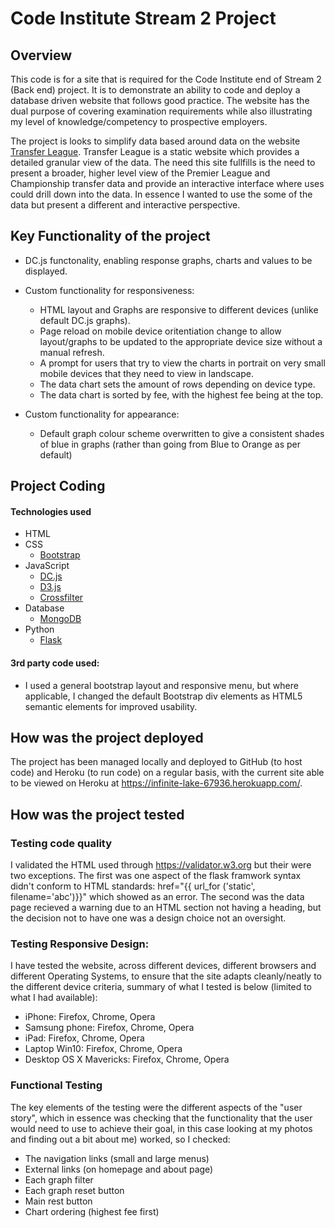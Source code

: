 # Code Institute Stream 2 Project

## Overview
This code is for a site that is required for the Code Institute end of Stream 2 (Back end) project. It is to demonstrate an ability to code and deploy a database driven website that follows good practice. The website has the dual purpose of covering examination requirements while also illustrating my level of knowledge/competency to prospective employers.

The project is looks to simplify data based around data on the website  <a href="http://www.transferleague.co.uk/" target="_blank">Transfer League</a>. 
Transfer League is a static website which provides a detailed granular view of the data. The need this site fullfills is the need to present a broader, higher level view of the Premier League and Championship transfer data and provide an interactive interface where uses could drill down into the data. In essence I wanted to use the some of the data but present a different and interactive perspective.

## Key Functionality of the project
- DC.js functonality, enabling response graphs, charts and values to be displayed. 

- Custom functionality for responsiveness:
	- HTML layout and Graphs are responsive to different devices (unlike default DC.js graphs).
	- Page reload on mobile device oritentiation change to allow layout/graphs to be updated to the appropriate device size without a manual refresh.
	- A prompt for users that try to view the charts in portrait on very small mobile devices that they need to view in landscape.
	- The data chart sets the amount of rows depending on device type.
	- The data chart is sorted by fee, with the highest fee being at the top.

- Custom functionality for appearance:
	- Default graph colour scheme overwritten to give a consistent shades of blue in graphs (rather than going from Blue to Orange as per default)


## Project Coding
#### Technologies used
- HTML
- CSS
	- [Bootstrap](http://getbootstrap.com/)
- JavaScript 
	- [DC.js](https://dc-js.github.io/dc.js)
	- [D3.js](https://d3js.org/)
	- [Crossfilter](http://square.github.io/crossfilter/)
- Database
	- [MongoDB](https://www.mongodb.com/)
- Python
	- [Flask](http://flask.pocoo.org/)


#### 3rd party code used:
- I used a general bootstrap layout and responsive menu, but where applicable, I changed the default Bootstrap div elements as HTML5 semantic elements for improved usability.

## How was the project deployed
The project has been managed locally and deployed to GitHub (to host code) and Heroku (to run code) on a regular basis, with the current site able to be viewed on Heroku at https://infinite-lake-67936.herokuapp.com/.

## How was the project tested

### Testing code quality
I validated the HTML used through https://validator.w3.org but their were two exceptions. The first was one aspect of the flask framwork syntax didn't conform to HTML standards: href="{{ url_for ('static', filename='abc')}}" which showed as an error. The second was the data page recieved a warning due to an HTML section not having a heading, but the decision not to have one was a design choice not an oversight.

### Testing Responsive Design:
I have tested the website, across different devices, different browsers and different Operating Systems, to ensure that the site adapts cleanly/neatly to the different device criteria, summary of what I tested is below (limited to what I had available):
- iPhone: Firefox, Chrome, Opera
- Samsung phone: Firefox, Chrome, Opera
- iPad: Firefox, Chrome, Opera
- Laptop Win10: Firefox, Chrome, Opera
- Desktop OS X Mavericks: Firefox, Chrome, Opera

### Functional Testing
The key elements of the testing were the different aspects of the "user story", which in essence was checking that the functionality that the user would need to use to achieve their goal, in this case looking at my photos and finding out a bit about me) worked, so I checked: 
 - The navigation links (small and large menus)
 - External links (on homepage and about page)
 - Each graph filter
 - Each graph reset button
 - Main rest button
 - Chart ordering (highest fee first)

